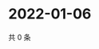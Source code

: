 # 2022-01-06

共 0 条

<!-- BEGIN WEIBO -->
<!-- 最后更新时间 Thu Jan 06 2022 13:15:53 GMT+0800 (China Standard Time) -->

<!-- END WEIBO -->
